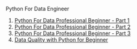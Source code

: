 Python For Data Engineer

1. [Python For Data Professional Beginner - Part 1](Python_for_Data_Professional_Beginner_-_Part_1/readme.md)
2. [Python For Data Professional Beginner - Part 2](Python_for_Data_Professional_Beginner_-_Part_2/readme.md)
3. [Python For Data Professional Beginner - Part 3](Python_for_Data_Professional_Beginner_-_Part_3/readme.md)
4. [Data Quality with Python for Beginner](Data_Quality_with_Python_for_Beginner/readme.md)